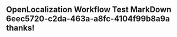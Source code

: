 <properties
ms.topic="hero-topic"
ms.test1="hero-topic"
ms.test2="test"/>

## OpenLocalization Workflow Test MarkDown 6eec5720-c2da-463a-a8fc-4104f99b8a9a thanks!
